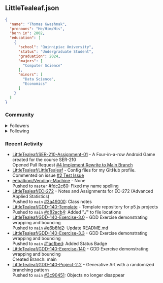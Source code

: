 <h2>LittleTealeaf.json</h2>

```json
{
  "name": "Thomas Kwashnak",
  "pronouns": "He/Him/His",
  "born in": 2002,
  "education": [
    {
      "school": "Quinnipiac University",
      "status": "Undergraduate Student",
      "graduation": 2024,
      "majors": [
        "Computer Science"
      ],
      "minors": [
        "Data Science",
        "Economics"
      ]
    }
  ]
}
```
<h3>Community</h3>
<details><summary>Followers</summary><a href="https://github.com/eebalboni"><img src="https://avatars.githubusercontent.com/u/84345297?v=4" alt = "eebalboni" style="width:50px;height:50px"></a><a href="https://github.com/PriscillaE1"><img src="https://avatars.githubusercontent.com/u/91395861?v=4" alt = "PriscillaE1" style="width:50px;height:50px"></a></details>
<details><summary>Following</summary><a href="https://github.com/3b1b"><img src="https://avatars.githubusercontent.com/u/11601040?v=4" alt = "3b1b" style="width:50px;height:50px"></a><a href="https://github.com/a-r-t"><img src="https://avatars.githubusercontent.com/u/26610904?v=4" alt = "a-r-t" style="width:50px;height:50px"></a><a href="https://github.com/swirty"><img src="https://avatars.githubusercontent.com/u/35018264?v=4" alt = "swirty" style="width:50px;height:50px"></a><a href="https://github.com/BobdaFett"><img src="https://avatars.githubusercontent.com/u/57099895?v=4" alt = "BobdaFett" style="width:50px;height:50px"></a><a href="https://github.com/Clemeit"><img src="https://avatars.githubusercontent.com/u/60582814?v=4" alt = "Clemeit" style="width:50px;height:50px"></a><a href="https://github.com/eebalboni"><img src="https://avatars.githubusercontent.com/u/84345297?v=4" alt = "eebalboni" style="width:50px;height:50px"></a><a href="https://github.com/PriscillaE1"><img src="https://avatars.githubusercontent.com/u/91395861?v=4" alt = "PriscillaE1" style="width:50px;height:50px"></a></details>
<h3>Recent Activity</h3>
<ul><li><a href="https://github.com/LittleTealeaf/SER-210-Assignment-01">LittleTealeaf/SER-210-Assignment-01</a> - A Four-in-a-row Android Game created for the course SER-210<br>Opened Pull Request <a href="https://github.com/LittleTealeaf/SER-210-Assignment-01/pull/4">#4 Implement Rewrite to Main Branch</a></li><li><a href="https://github.com/LittleTealeaf/LittleTealeaf">LittleTealeaf/LittleTealeaf</a> - Config files for my GitHub profile.<br>Commented on issue <a href="https://github.com/LittleTealeaf/LittleTealeaf/issues/2#issuecomment-1042392455">#2 Test Issue</a></li><li><a href="https://github.com/eebalboni/Vending-Machine">eebalboni/Vending-Machine</a> - None<br>Pushed to <code>master</code> <a href="https://github.com/eebalboni/Vending-Machine/commit/fdc2c6075a9ba7681d74fcff2106b251f0a13891">#fdc2c60</a>: Fixed my name spelling</li><li><a href="https://github.com/LittleTealeaf/EC-272">LittleTealeaf/EC-272</a> - Notes and Assignments for EC-272 (Advanced Applied Statistics)<br>Pushed to <code>main</code> <a href="https://github.com/LittleTealeaf/EC-272/commit/3a49000f758bb2832510f56406bc3f2c0abdbdbd">#3a49000</a>: Class notes</li><li><a href="https://github.com/LittleTealeaf/GDD-140-Template">LittleTealeaf/GDD-140-Template</a> - Template repository for p5.js projects<br>Pushed to <code>main</code> <a href="https://github.com/LittleTealeaf/GDD-140-Template/commit/d82acb43221074d0669da81b8747227e24277f04">#d82acb4</a>: Added "./" to file locations</li><li><a href="https://github.com/LittleTealeaf/GDD-140-Exercise-3.0">LittleTealeaf/GDD-140-Exercise-3.0</a> - GDD Exercise demonstrating wrapping and bouncing<br>Pushed to <code>main</code> <a href="https://github.com/LittleTealeaf/GDD-140-Exercise-3.0/commit/e6b6fd217f523fcc2035ef723250fa7b2cfb390c">#e6b6fd2</a>: Update README.md</li><li><a href="https://github.com/LittleTealeaf/GDD-140-Exercise-3.0">LittleTealeaf/GDD-140-Exercise-3.3</a> - GDD Exercise demonstrating wrapping and bouncing<br>Pushed to <code>main</code> <a href="https://github.com/LittleTealeaf/GDD-140-Exercise-3.0/commit/1acfbed6b4014e4d99aecb28d176ad5dcb3c4b75">#1acfbed</a>: Added Status Badge</li><li><a href="https://github.com/LittleTealeaf/GDD-140-Exercise-3.0">LittleTealeaf/GDD-140-Exercise-140</a> - GDD Exercise demonstrating wrapping and bouncing<br>Created Branch: main</li><li><a href="https://github.com/LittleTealeaf/GDD-140-Project-2.2">LittleTealeaf/GDD-140-Project-2.2</a> - Generative Art with a randomized branching pattern<br>Pushed to <code>main</code> <a href="https://github.com/LittleTealeaf/GDD-140-Project-2.2/commit/3c904510fde4453f6d67197eaa0f50e070c64b22">#3c90451</a>: Objects no longer disappear</li></ul>
